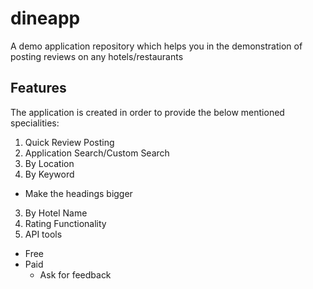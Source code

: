 # dineapp
A demo application repository which helps you in the demonstration of posting reviews on any hotels/restaurants
## Features
The application is created in order to provide the below mentioned specialities:
1. Quick Review Posting
2. Application Search/Custom Search
 1. By Location
 2. By Keyword
  * Make the headings bigger
 3. By Hotel Name
3. Rating Functionality
4. API tools
  * Free
  * Paid
    * Ask for feedback
  
 
  
